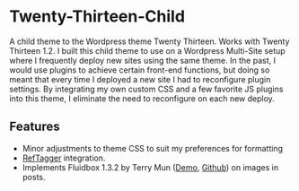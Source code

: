 Twenty-Thirteen-Child
=====================

A child theme to the Wordpress theme Twenty Thirteen. Works with Twenty Thirteen 1.2. I built this child theme to use on a Wordpress Multi-Site setup where I frequently deploy new sites using the same theme. In the past, I would use plugins to achieve certain front-end functions, but doing so meant that every time I deployed a new site I had to reconfigure plugin settings. By integrating my own custom CSS and a few favorite JS plugins into this theme, I eliminate the need to reconfigure on each new deploy.

Features
--------

* Minor adjustments to theme CSS to suit my preferences for formatting
* [RefTagger](http://reftagger.com/) integration.
* Implements Fluidbox 1.3.2 by Terry Mun ([Demo](http://terrymun.github.io/Fluidbox/), [Github](https://github.com/terrymun/Fluidbox)) on images in posts. 